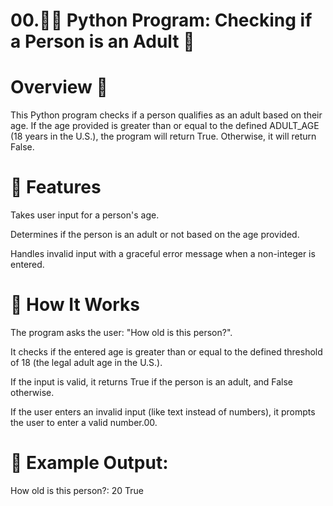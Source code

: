 # 00.👨‍💻 Python Program: Checking if a Person is an Adult 🌟
# Overview 📝
This Python program checks if a person qualifies as an adult based on their age. If the age provided is greater than or equal to the defined ADULT_AGE (18 years in the U.S.), the program will return True. Otherwise, it will return False.

# 🔧 Features
Takes user input for a person's age.

Determines if the person is an adult or not based on the age provided.

Handles invalid input with a graceful error message when a non-integer is entered.

# 🚀 How It Works
The program asks the user: "How old is this person?".

It checks if the entered age is greater than or equal to the defined threshold of 18 (the legal adult age in the U.S.).

If the input is valid, it returns True if the person is an adult, and False otherwise.

If the user enters an invalid input (like text instead of numbers), it prompts the user to enter a valid number.00.

# 📝 Example Output:
How old is this person?: 20
True